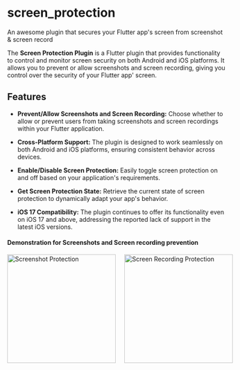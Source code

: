 # screen_protection
An awesome plugin that secures your Flutter app's screen from screenshot &amp; screen record

The **Screen Protection Plugin** is a Flutter plugin that provides functionality to control and monitor screen security on both Android and iOS platforms. It allows you to prevent or allow screenshots and screen recording, giving you control over the security of your Flutter app' screen.
## Features

- **Prevent/Allow Screenshots and Screen Recording:** Choose whether to allow or prevent users from taking screenshots and screen recordings within your Flutter application.

- **Cross-Platform Support:** The plugin is designed to work seamlessly on both Android and iOS platforms, ensuring consistent behavior across devices.

- **Enable/Disable Screen Protection:** Easily toggle screen protection on and off based on your application's requirements.

- **Get Screen Protection State:** Retrieve the current state of screen protection to dynamically adapt your app's behavior.

- **iOS 17 Compatibility:** The plugin continues to offer its functionality even on iOS 17 and above, addressing the reported lack of support in the latest iOS versions.

#### Demonstration for Screenshots and Screen recording prevention

<div style="display:flex; justify-content:start;">
  <img style="margin-right: 20px" src="https://i.ibb.co/XksqQWq/flutter-screen-protection-screenshot.gif" alt="Screenshot Protection" width="250"/>
  <img src="https://i.ibb.co/yBdwLW6/flutter-screen-protection-screen-record.gif" alt="Screen Recording Protection" width="250"/>
</div>
